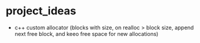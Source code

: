 # project_ideas

- c++ custom allocator (blocks with size, on realloc > block size, append next free block, and keeo free space for new allocations)
